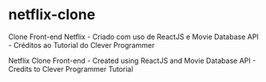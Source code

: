 # netflix-clone

Clone Front-end Netflix - Criado com uso de ReactJS e Movie Database API - Créditos ao Tutorial do Clever Programmer

Netflix Clone Front-end - Created using ReactJS and Movie Database API - Credits to Clever Programmer Tutorial
